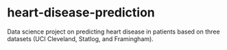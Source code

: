 # heart-disease-prediction
Data science project on predicting heart disease in patients based on three datasets (UCI Cleveland, Statlog, and Framingham). 
